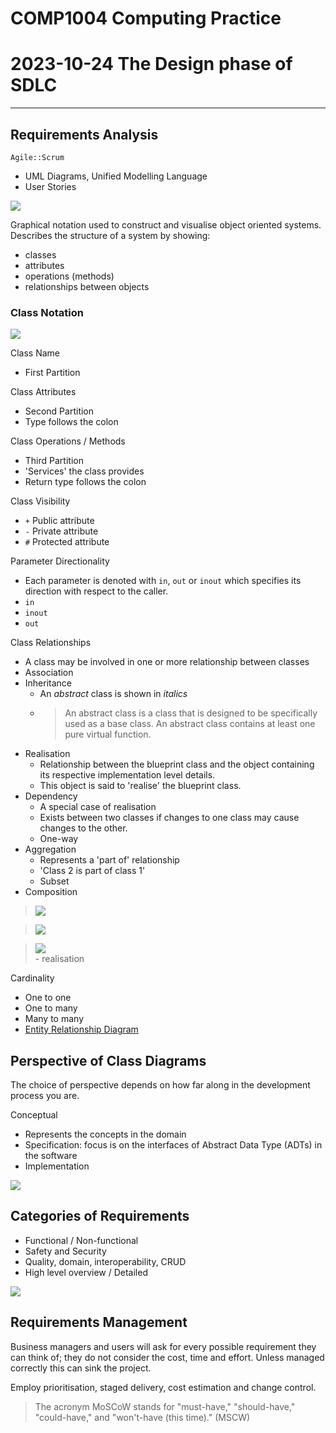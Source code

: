 # COMP1004 Computing Practice
# 2023-10-24 The Design phase of SDLC

---

## Requirements Analysis

`Agile::Scrum`

- UML Diagrams, Unified Modelling Language
- User Stories

![](https://images.doclify.net/gleek-web/d/fbc982d6-01ee-4753-8ba1-0e828d701d5e.png?w=1200&format=webp)

Graphical notation used to construct and visualise object oriented systems. Describes the structure of a system by showing:
- classes
- attributes
- operations (methods)
- relationships between objects

### Class Notation

![](https://training-course-material.com/images/0/00/ClassDiagramExample.png)

Class Name
- First Partition

Class Attributes
- Second Partition
- Type follows the colon

Class Operations / Methods
- Third Partition
- 'Services' the class provides
- Return type follows the colon

Class Visibility
- `+` Public attribute
- `-` Private attribute
- `#` Protected attribute

Parameter Directionality
- Each parameter is denoted with `in`, `out` or `inout` which specifies its direction with respect to the caller.
- `in` 
- `inout` 
- `out` 

Class Relationships
- A class may be involved in one or more relationship between classes
- Association
- Inheritance
    - An *abstract* class is shown in *italics*
    - > An abstract class is a class that is designed to be specifically used as a base class. An abstract class contains at least one pure virtual function.
- Realisation
    - Relationship between the blueprint class and the object containing its respective implementation level details.
    - This object is said to 'realise' the blueprint class.
- Dependency
    - A special case of realisation
    - Exists between two classes if changes to one class may cause changes to the other.
    - One-way
- Aggregation
    - Represents a 'part of' relationship
    - 'Class 2 is part of class 1'
    - Subset
- Composition

> ![](https://upload.wikimedia.org/wikipedia/commons/thumb/9/93/Uml_classes_en.svg/300px-Uml_classes_en.svg.png)

> ![](https://cdn-images.visual-paradigm.com/guide/uml/uml-class-diagram-tutorial/09-inheritance-hierarchy-example.png)

> ![](https://cdn-images.visual-paradigm.com/guide/uml/uml-class-diagram-tutorial/16-realization.png) <br>- realisation

Cardinality
-  One to one
- One to many
- Many to many
- [Entity Relationship Diagram](https://isaaccomputerscience.org/concepts/data_dbs_entity?examBoard=all&stage=all)

## Perspective of Class Diagrams

The choice of perspective depends on how far along in the development process you are.

Conceptual
- Represents the concepts in the domain
- Specification: focus is on the interfaces of Abstract Data Type (ADTs) in the software
- Implementation

![](https://cdn-images.visual-paradigm.com/guide/uml/uml-class-diagram-tutorial/06-perspective-of-class-diagram.png)

## Categories of Requirements

- Functional / Non-functional
- Safety and Security
- Quality, domain, interoperability, CRUD
- High level overview / Detailed

![](https://scaledagileframework.com/wp-content/uploads/2023/02/Nonfunctional_Requirements_F03.svg)

## Requirements Management

Business managers and users will ask for every possible requirement they can think of; they do not consider the cost, time and effort. Unless managed correctly this can sink the project.

Employ prioritisation, staged delivery, cost estimation and change control.

> The acronym MoSCoW stands for "must-have," "should-have," "could-have," and "won't-have (this time)." (MSCW)
